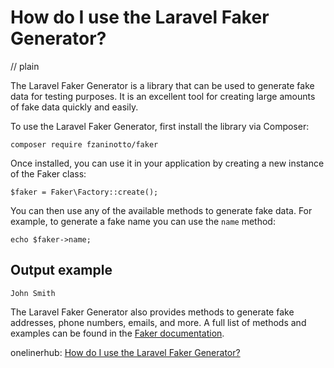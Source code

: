 # How do I use the Laravel Faker Generator?
// plain

The Laravel Faker Generator is a library that can be used to generate fake data for testing purposes. It is an excellent tool for creating large amounts of fake data quickly and easily.

To use the Laravel Faker Generator, first install the library via Composer:
```
composer require fzaninotto/faker
```

Once installed, you can use it in your application by creating a new instance of the Faker class:
```
$faker = Faker\Factory::create();
```

You can then use any of the available methods to generate fake data. For example, to generate a fake name you can use the `name` method:
```
echo $faker->name;
```

## Output example

```
John Smith
```

The Laravel Faker Generator also provides methods to generate fake addresses, phone numbers, emails, and more. A full list of methods and examples can be found in the [Faker documentation](https://github.com/fzaninotto/Faker#fakerprovidername).

onelinerhub: [How do I use the Laravel Faker Generator?](https://onelinerhub.com/php-faker/how-do-i-use-the-laravel-faker-generator)